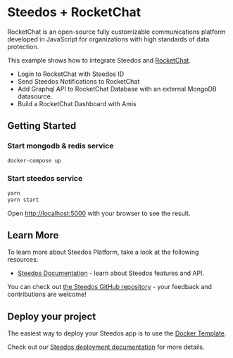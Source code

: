 Steedos + RocketChat
===

RocketChat is an open-source fully customizable communications platform developed in JavaScript for organizations with high standards of data protection.

This example shows how to integrate Steedos and [RocketChat](https://rocket.chat/). 

- Login to RocketChat with Steedos ID
- Send Steedos Notifications to RocketChat
- Add Graphql API to RocketChat Database with an external MongoDB datasource.
- Build a RocketChat Dashboard with Amis

## Getting Started

### Start mongodb & redis service

```bash
docker-compose up
```

### Start steedos service

```bash
yarn
yarn start
```

Open [http://localhost:5000](http://localhost:5000) with your browser to see the result.

## Learn More

To learn more about Steedos Platform, take a look at the following resources:

- [Steedos Documentation](https://www.steedos.com/docs) - learn about Steedos features and API.

You can check out [the Steedos GitHub repository](https://github.com/steedos/steedos-platform/) - your feedback and contributions are welcome!

## Deploy your project

The easiest way to deploy your Steedos app is to use the [Docker Template](https://github.com/steedos/docker).

Check out our [Steedos deployment documentation](https://www.steedos.com/docs/deploy/getting-started) for more details.
